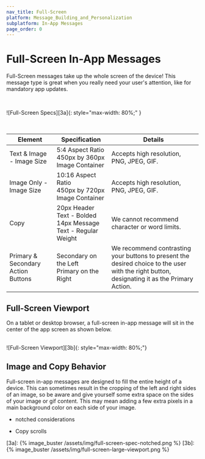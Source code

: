 ```yaml
---
nav_title: Full-Screen
platform: Message_Building_and_Personalization
subplatform: In-App Messages
page_order: 0
---
```

# Full-Screen In-App Messages

Full-Screen messages take up the whole screen of the device! This message type is great when you really need your user's attention, like for mandatory app updates.

<br>

![Full-Screen Specs][3a]{: style="max-width: 80%;" }

<br>

| Element | Specification | Details |
|---|---|---|
| Text & Image - Image Size | 5:4 Aspect Ratio <br> 450px by 360px Image Container | Accepts high resolution, PNG, JPEG, GIF. |
| Image Only - Image Size | 10:16 Aspect Ratio <br> 450px by 720px Image Container | Accepts high resolution, PNG, JPEG, GIF. |
| Copy | 20px Header Text - Bolded <br> 14px Message Text - Regular Weight | We cannot recommend character or word limits.|
| Primary & Secondary Action Buttons | Secondary on the Left <br> Primary on the Right | We recommend contrasting your buttons to present the desired choice to the user with the right button, designating it as the Primary Action. |

## Full-Screen Viewport

On a tablet or desktop browser, a full-screen in-app message will sit in the center of the app screen as shown below.

<br>
![Full-Screen Viewport][3b]{: style="max-width: 80%;"}

## Image and Copy Behavior

Full-screen in-app messages are designed to fill the entire height of a device. This can sometimes result in the cropping of the left and right sides of an image, so be aware and give yourself some extra space on the sides of your image or gif content. This may mean adding a few extra pixels in a main background color on each side of your image. 

- notched considerations

- Copy scrolls

[3a]: {% image_buster /assets/img/full-screen-spec-notched.png %}
[3b]: {% image_buster /assets/img/full-screen-large-viewport.png %}
